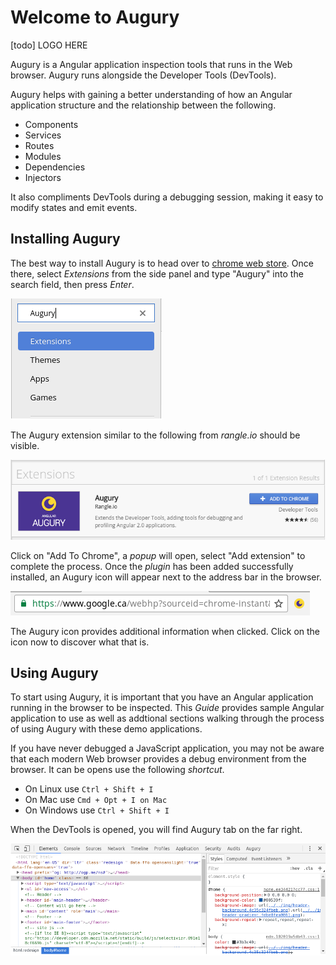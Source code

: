 # Welcome to Augury

[todo] LOGO HERE

Augury is a Angular application inspection tools that runs in the Web browser. Augury runs alongside the Developer Tools (DevTools). 

Augury helps with gaining a better understanding of how an Angular application structure and the relationship between the following.

* Components
* Services
* Routes
* Modules
* Dependencies
* Injectors

It also compliments DevTools during a debugging session, making it easy to modify states and emit events.

## Installing Augury

The best way to install Augury is to head over to [chrome web store](https://chrome.google.com/webstore/category/extensions?hl=en). Once there, select _Extensions_ from the side panel and type "Augury" into the search field, then press _Enter_.

![Image Chrome Web store](images/chrome-web-store.png)

The Augury extension similar to the following from _rangle.io_ should be visible.

![Image Augury extension](images/augury-extension.png)

Click on "Add To Chrome", a _popup_ will open, select "Add extension" to complete the process. Once the _plugin_ has been added successfully installed, an Augury icon will appear next to the address bar in the browser.

![Image Extension logo](images/extension-logo.png)

The Augury icon provides additional information when clicked. Click on the icon now to discover what that is.

## Using Augury

To start using Augury, it is important that you have an Angular application running in the browser to be inspected. This _Guide_ provides sample Angular application to use as well as addtional sections walking through the process of using Augury with these demo applications.

If you have never debugged a JavaScript application, you may not be aware that each modern Web browser provides a debug environment from the browser. It can be opens use the following _shortcut_.

* On Linux use `Ctrl + Shift + I`
* On Mac use `Cmd + Opt + I on Mac`
* On Windows use `Ctrl + Shift + I`

When the DevTools is opened, you will find Augury tab on the far right.

![Image DevTools](images/devtools.png)

